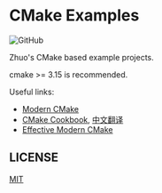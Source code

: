 # CMake Examples

<img alt="GitHub" src="https://img.shields.io/github/license/zchrissirhcz/cmake_examples">

Zhuo's CMake based example projects.

cmake >= 3.15 is recommended.


Useful links:
- [Modern CMake](https://cliutils.gitlab.io/modern-cmake)
- [CMake Cookbook](https://github.com/dev-cafe/cmake-cookbook), [中文翻译](https://github.com/xiaoweiChen/CMake-Cookbook)
- [Effective Modern CMake](https://gist.github.com/mbinna/c61dbb39bca0e4fb7d1f73b0d66a4fd1)

## LICENSE

[MIT](./LICENSE)

